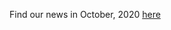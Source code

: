 Find our news in October, 2020 [here](https://drive.google.com/file/d/1INOg0FYTuDfJVALbKsDPw5tV9HAeydHV/view?usp=sharing)
